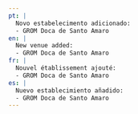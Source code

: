 ```yaml
---
pt: |
  Novo estabelecimento adicionado:
  - GROM Doca de Santo Amaro
en: |
  New venue added:
  - GROM Doca de Santo Amaro
fr: |
  Nouvel établissement ajouté:
  - GROM Doca de Santo Amaro
es: |
  Nuevo establecimiento añadido:
  - GROM Doca de Santo Amaro
---
```

